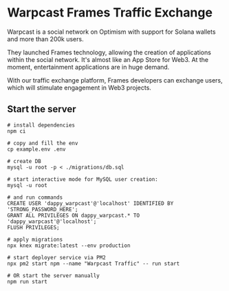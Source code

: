 # Warpcast Frames Traffic Exchange

Warpcast is a social network on Optimism with support for Solana wallets and more than 200k users. 

They launched Frames technology, allowing the creation of applications within the social network. It's almost like an App Store for Web3. At the moment, entertainment applications are in huge demand.

With our traffic exchange platform, Frames developers can exchange users, which will stimulate engagement in Web3 projects.

## Start the server

```shell
# install dependencies
npm ci

# copy and fill the env
cp example.env .env

# create DB
mysql -u root -p < ./migrations/db.sql

# start interactive mode for MySQL user creation:
mysql -u root

# and run commands
CREATE USER 'dappy_warpcast'@'localhost' IDENTIFIED BY 'STRONG_PASSWORD_HERE';
GRANT ALL PRIVILEGES ON dappy_warpcast.* TO 'dappy_warpcast'@'localhost';
FLUSH PRIVILEGES;

# apply migrations
npx knex migrate:latest --env production

# start deployer service via PM2
npx pm2 start npm --name "Warpcast Traffic" -- run start

# OR start the server manually
npm run start
```
